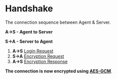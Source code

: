 # Handshake

The connection sequence between Agent & Server.

**A->S - Agent to Server**

**S->A - Server to Agent**

1. **A->S** [Login Request](./packets/handshake/login_request.md)
2. **S->A** [Encryption Request](./packets/handshake/encryption_request.md)
3. **A->S** [Encryption Response](./packets/handshake/encryption_response.md)

**The connection is now encrypted using [AES-GCM](https://en.wikipedia.org/wiki/Galois/Counter_Mode)**.
